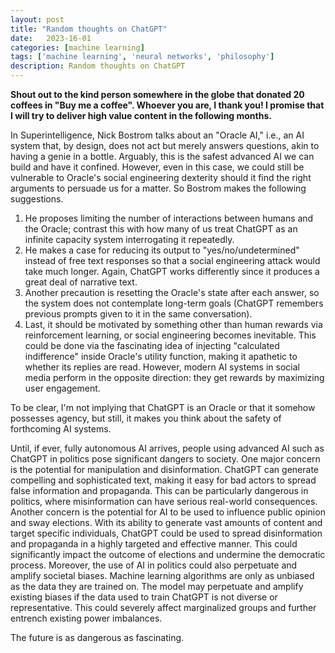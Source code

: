 ```yaml
---
layout: post
title: "Random thoughts on ChatGPT"
date:   2023-16-01
categories: [machine learning]
tags: ['machine learning', 'neural networks', 'philosophy']
description: Random thoughts on ChatGPT
---
```


**Shout out to the kind person somewhere in the globe that donated 20 coffees in "Buy me a coffee". Whoever you are, I thank you! I promise that I will try to deliver high value content in the following months.**

In Superintelligence, Nick Bostrom talks about an "Oracle AI," i.e., an AI system that, by design, does not act but merely answers questions, akin to having a genie in a bottle. Arguably, this is the safest advanced AI we can build and have it confined. However, even in this case, we could still be vulnerable to Oracle's social engineering dexterity should it find the right arguments to persuade us for a matter. So Bostrom makes the following suggestions.

1. He proposes limiting the number of interactions between humans and the Oracle; contrast this with how many of us treat ChatGPT as an infinite capacity system interrogating it repeatedly.
2. He makes a case for reducing its output to "yes/no/undetermined" instead of free text responses so that a social engineering attack would take much longer. Again, ChatGPT works differently since it produces a great deal of narrative text.
3. Another precaution is resetting the Oracle's state after each answer, so the system does not contemplate long-term goals (ChatGPT remembers previous prompts given to it in the same conversation).
4. Last, it should be motivated by something other than human rewards via reinforcement learning, or social engineering becomes inevitable. This could be done via the fascinating idea of injecting "calculated indifference" inside Oracle's utility function, making it apathetic to whether its replies are read. However, modern AI systems in social media perform in the opposite direction: they get rewards by maximizing user engagement.

To be clear, I'm not implying that ChatGPT is an Oracle or that it somehow possesses agency, but still, it makes you think about the safety of forthcoming AI systems.

Until, if ever, fully autonomous AI arrives, people using advanced AI such as ChatGPT in politics pose significant dangers to society. One major concern is the potential for manipulation and disinformation. ChatGPT can generate compelling and sophisticated text, making it easy for bad actors to spread false information and propaganda. This can be particularly dangerous in politics, where misinformation can have serious real-world consequences.
Another concern is the potential for AI to be used to influence public opinion and sway elections. With its ability to generate vast amounts of content and target specific individuals, ChatGPT could be used to spread disinformation and propaganda in a highly targeted and effective manner. This could significantly impact the outcome of elections and undermine the democratic process.
Moreover, the use of AI in politics could also perpetuate and amplify societal biases. Machine learning algorithms are only as unbiased as the data they are trained on. The model may perpetuate and amplify existing biases if the data used to train ChatGPT is not diverse or representative. This could severely affect marginalized groups and further entrench existing power imbalances.

The future is as dangerous as fascinating.
